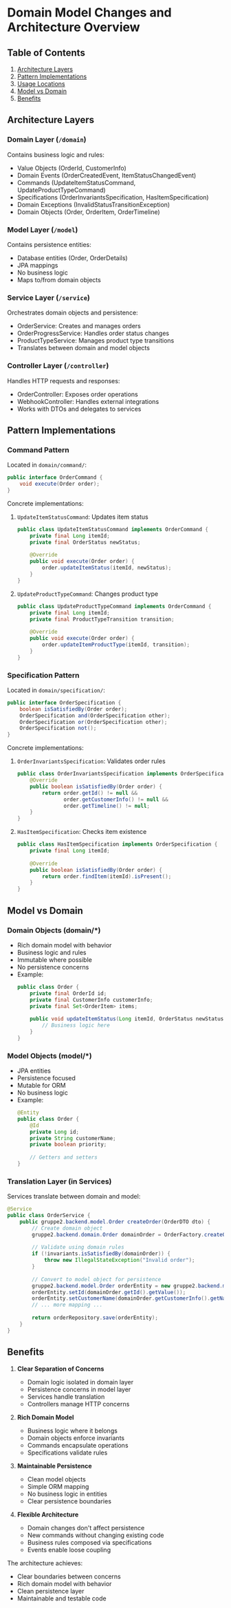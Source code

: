 # Domain Model Changes and Architecture Overview

## Table of Contents
1. [Architecture Layers](#architecture-layers)
2. [Pattern Implementations](#pattern-implementations)
3. [Usage Locations](#usage-locations)
4. [Model vs Domain](#model-vs-domain)
5. [Benefits](#benefits)

## Architecture Layers

### Domain Layer (`/domain`)
Contains business logic and rules:
- Value Objects (OrderId, CustomerInfo)
- Domain Events (OrderCreatedEvent, ItemStatusChangedEvent)
- Commands (UpdateItemStatusCommand, UpdateProductTypeCommand)
- Specifications (OrderInvariantsSpecification, HasItemSpecification)
- Domain Exceptions (InvalidStatusTransitionException)
- Domain Objects (Order, OrderItem, OrderTimeline)

### Model Layer (`/model`)
Contains persistence entities:
- Database entities (Order, OrderDetails)
- JPA mappings
- No business logic
- Maps to/from domain objects

### Service Layer (`/service`)
Orchestrates domain objects and persistence:
- OrderService: Creates and manages orders
- OrderProgressService: Handles order status changes
- ProductTypeService: Manages product type transitions
- Translates between domain and model objects

### Controller Layer (`/controller`)
Handles HTTP requests and responses:
- OrderController: Exposes order operations
- WebhookController: Handles external integrations
- Works with DTOs and delegates to services

## Pattern Implementations

### Command Pattern
Located in `domain/command/`:
```java
public interface OrderCommand {
    void execute(Order order);
}
```

Concrete implementations:
1. `UpdateItemStatusCommand`: Updates item status
   ```java
   public class UpdateItemStatusCommand implements OrderCommand {
       private final Long itemId;
       private final OrderStatus newStatus;
       
       @Override
       public void execute(Order order) {
           order.updateItemStatus(itemId, newStatus);
       }
   }
   ```

2. `UpdateProductTypeCommand`: Changes product type
   ```java
   public class UpdateProductTypeCommand implements OrderCommand {
       private final Long itemId;
       private final ProductTypeTransition transition;
       
       @Override
       public void execute(Order order) {
           order.updateItemProductType(itemId, transition);
       }
   }
   ```

### Specification Pattern
Located in `domain/specification/`:
```java
public interface OrderSpecification {
    boolean isSatisfiedBy(Order order);
    OrderSpecification and(OrderSpecification other);
    OrderSpecification or(OrderSpecification other);
    OrderSpecification not();
}
```

Concrete implementations:
1. `OrderInvariantsSpecification`: Validates order rules
   ```java
   public class OrderInvariantsSpecification implements OrderSpecification {
       @Override
       public boolean isSatisfiedBy(Order order) {
           return order.getId() != null &&
                  order.getCustomerInfo() != null &&
                  order.getTimeline() != null;
       }
   }
   ```

2. `HasItemSpecification`: Checks item existence
   ```java
   public class HasItemSpecification implements OrderSpecification {
       private final Long itemId;
       
       @Override
       public boolean isSatisfiedBy(Order order) {
           return order.findItem(itemId).isPresent();
       }
   }
   ```

## Model vs Domain

### Domain Objects (domain/*)
- Rich domain model with behavior
- Business logic and rules
- Immutable where possible
- No persistence concerns
- Example:
  ```java
  public class Order {
      private final OrderId id;
      private final CustomerInfo customerInfo;
      private final Set<OrderItem> items;
      
      public void updateItemStatus(Long itemId, OrderStatus newStatus) {
          // Business logic here
      }
  }
  ```

### Model Objects (model/*)
- JPA entities
- Persistence focused
- Mutable for ORM
- No business logic
- Example:
  ```java
  @Entity
  public class Order {
      @Id
      private Long id;
      private String customerName;
      private boolean priority;
      
      // Getters and setters
  }
  ```

### Translation Layer (in Services)
Services translate between domain and model:
```java
@Service
public class OrderService {
    public gruppe2.backend.model.Order createOrder(OrderDTO dto) {
        // Create domain object
        gruppe2.backend.domain.Order domainOrder = OrderFactory.createOrder(...);
        
        // Validate using domain rules
        if (!invariants.isSatisfiedBy(domainOrder)) {
            throw new IllegalStateException("Invalid order");
        }
        
        // Convert to model object for persistence
        gruppe2.backend.model.Order orderEntity = new gruppe2.backend.model.Order();
        orderEntity.setId(domainOrder.getId().getValue());
        orderEntity.setCustomerName(domainOrder.getCustomerInfo().getName());
        // ... more mapping ...
        
        return orderRepository.save(orderEntity);
    }
}
```

## Benefits

1. **Clear Separation of Concerns**
   - Domain logic isolated in domain layer
   - Persistence concerns in model layer
   - Services handle translation
   - Controllers manage HTTP concerns

2. **Rich Domain Model**
   - Business logic where it belongs
   - Domain objects enforce invariants
   - Commands encapsulate operations
   - Specifications validate rules

3. **Maintainable Persistence**
   - Clean model objects
   - Simple ORM mapping
   - No business logic in entities
   - Clear persistence boundaries

4. **Flexible Architecture**
   - Domain changes don't affect persistence
   - New commands without changing existing code
   - Business rules composed via specifications
   - Events enable loose coupling

The architecture achieves:
- Clear boundaries between concerns
- Rich domain model with behavior
- Clean persistence layer
- Maintainable and testable code
